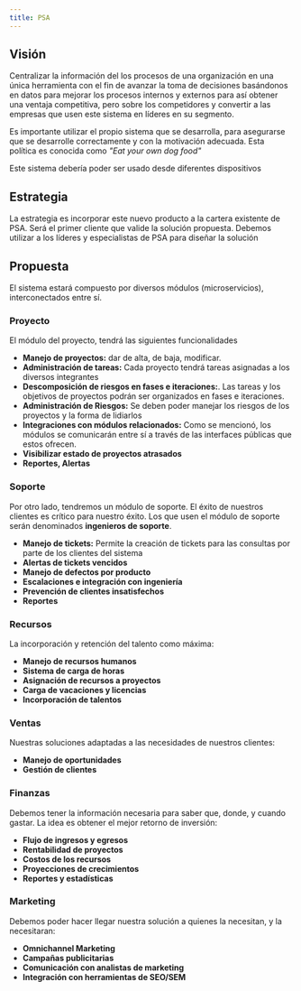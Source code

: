 ```yaml
---
title: PSA
---
```


## Visión

Centralizar la información del los procesos de una organización en una única herramienta con el fin de avanzar la toma de decisiones basándonos en datos para mejorar los procesos internos y externos para así obtener una ventaja competitiva, pero sobre los competidores y convertir a las empresas que usen este sistema en líderes en su segmento.

Es importante utilizar el propio sistema que se desarrolla, para asegurarse que se desarrolle correctamente y con la motivación adecuada. Esta política es conocida como *"Eat your own dog food"*

Este sistema debería poder ser usado desde diferentes dispositivos

## Estrategia

La estrategia es incorporar este nuevo producto a la cartera existente de PSA. Será el primer cliente que valide la solución propuesta. Debemos utilizar a los líderes y especialistas de PSA para diseñar la solución

## Propuesta

El sistema estará compuesto por diversos módulos (microservicios), interconectados entre sí.

### Proyecto

El módulo del proyecto, tendrá las siguientes funcionalidades

- **Manejo de proyectos:** dar de alta, de baja, modificar.
- **Administración de tareas:** Cada proyecto tendrá tareas asignadas a los diversos integrantes
- **Descomposición de riesgos en fases e iteraciones:**. Las tareas y los objetivos de proyectos podrán ser organizados en fases e iteraciones.
- **Administración de Riesgos:** Se deben poder manejar los riesgos de los proyectos y la forma de lidiarlos
- **Integraciones con módulos relacionados:** Como se mencionó, los módulos se comunicarán entre sí a través de las interfaces públicas que estos ofrecen.
- **Visibilizar estado de proyectos atrasados**
- **Reportes, Alertas**

### Soporte

Por otro lado, tendremos un módulo de soporte. El éxito de nuestros clientes es crítico para nuestro éxito. Los que usen el módulo de soporte serán denominados **ingenieros de soporte**.

- **Manejo de tickets:** Permite la creación de tickets para las consultas por parte de los clientes del sistema
- **Alertas de tickets vencidos**
- **Manejo de defectos por producto**
- **Escalaciones e integración con ingeniería**
- **Prevención de clientes insatisfechos**
- **Reportes**

### Recursos

La incorporación y retención del talento como máxima:

- **Manejo de recursos humanos**
- **Sistema de carga de horas**
- **Asignación de recursos a proyectos**
- **Carga de vacaciones y licencias**
- **Incorporación de talentos**

### Ventas

Nuestras soluciones adaptadas a las necesidades de nuestros clientes:

- **Manejo de oportunidades**
- **Gestión de clientes**

### Finanzas

Debemos tener la información necesaria para saber que, donde, y cuando gastar. La idea es obtener el mejor retorno de inversión:

- **Flujo de ingresos y egresos**
- **Rentabilidad de proyectos**
- **Costos de los recursos**
- **Proyecciones de crecimientos**
- **Reportes y estadísticas**

### Marketing

Debemos poder hacer llegar nuestra solución a quienes la necesitan, y la necesitaran:

- **Omnichannel Marketing**
- **Campañas publicitarias**
- **Comunicación con analistas de marketing**
- **Integración con herramientas de SEO/SEM**
